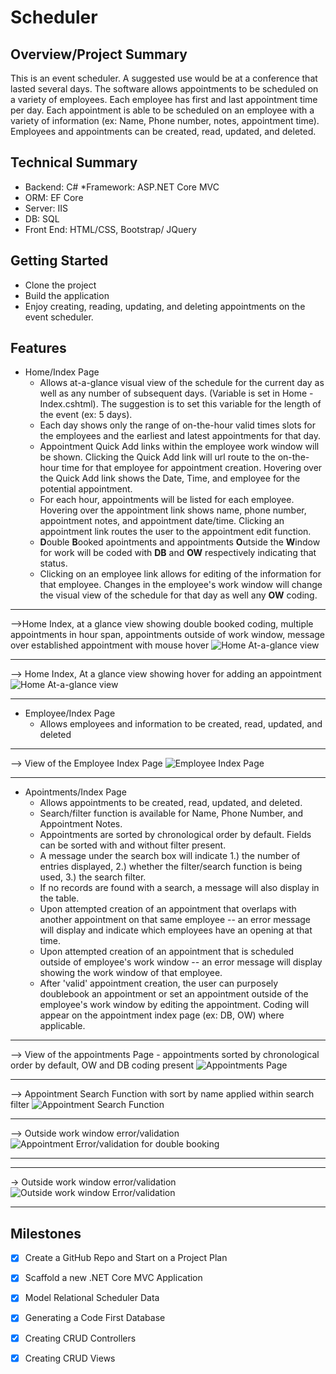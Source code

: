# **Scheduler**

## **Overview/Project Summary**
This is an event scheduler. A suggested use would be at a conference that lasted several days. The software allows appointments to be scheduled on a variety of employees. Each employee has first and last appointment time per day.  Each appointment is able to be scheduled on an employee with a variety of information (ex: Name, Phone number, notes, appointment time). Employees and appointments can be created, read, updated, and deleted. 


## **Technical Summary**
* Backend: C#
*Framework: ASP.NET Core MVC
* ORM: EF Core
* Server: IIS
* DB: SQL
* Front End: HTML/CSS, Bootstrap/ JQuery

## **Getting Started**
* Clone the project
* Build the application
* Enjoy creating, reading, updating, and deleting appointments on the event scheduler.




## **Features**

* Home/Index Page 
    * Allows at-a-glance visual view of the schedule for the current day as well as any number of subsequent days. (Variable is set in Home - Index.cshtml). The suggestion is to set this variable for the length of the event (ex: 5 days). 
    * Each day shows only the range of on-the-hour valid times slots for the employees and the earliest and latest appointments for that day.
    * Appointment Quick Add links within the employee work window will be shown. Clicking the Quick Add link will url route to the on-the-hour time for that employee for appointment creation. Hovering over the Quick Add link shows the Date, Time, and employee for the potential appointment.
    * For each hour, appointments will be listed for each employee. Hovering over the appointment link shows name, phone number, appointment notes, and appointment date/time. Clicking an appointment link routes the user to the appointment edit function. 
    * **D**ouble **B**ooked apointments and appointments **O**utside the **W**indow for work will be coded with **DB** and **OW** respectively indicating that status.
    * Clicking on an employee link allows for editing of the information for that employee. Changes in the employee's work window will change the visual view of the schedule for that day as well any **OW** coding.
   

***
-->Home Index, at a glance view showing double booked coding, multiple appointments in hour span, appointments outside of work window, message over established appointment with mouse hover
![Home At-a-glance view](images/DB_OW_Multiple.png) 
***
--> Home Index, At a glance view showing hover for adding an appointment
![Home At-a-glance view](images/Home_View_Hover_Add.png)  
***

* Employee/Index Page
    * Allows employees and information to be created, read, updated, and deleted
***
--> View of the Employee Index Page
![Employee Index Page](images/Employee_Home.png)
***
* Apointments/Index Page
    * Allows appointments to be created, read, updated, and deleted.
    * Search/filter function is available for Name, Phone Number, and Appointment Notes.
    * Appointments are sorted by chronological order by default. Fields can be sorted with and without filter present.
    * A message under the search box will indicate 1.) the number of entries displayed, 2.) whether the filter/search function is being used, 3.) the search filter.
    * If no records are found with a search, a message will also display in the table.
    * Upon attempted creation of an appointment that overlaps with another appointment on that same employee -- an error message will display and indicate which employees have an opening at that time. 
    * Upon attempted creation of an appointment that is scheduled outside of employee's work window -- an error message will display showing the work window of that employee. 
    * After 'valid' appointment creation, the user can purposely doublebook an appointment or set an appointment outside of the employee's work window by editing the appointment. Coding will appear on the appointment index page (ex: DB, OW) where applicable.
***
--> View of the appointments Page - appointments sorted by chronological order by default, OW and DB coding present
![Appointments Page](images/Appointments_Page.png)
***
--> Appointment Search Function with sort by name applied within search filter
![Appointment Search Function](images/Appointment_Search.png)
***
--> Outside work window error/validation
![Appointment Error/validation for double booking](images/Double_Booked_Error.png)
***

***
-> Outside work window error/validation
![Outside work window Error/validation](images/Outside_Work_Window_Error.png)
***

## **Milestones**
- [x] Create a GitHub Repo and Start on a Project Plan
- [x] Scaffold a new .NET Core MVC Application
- [x] Model Relational Scheduler Data
- [x] Generating a Code First Database
- [x] Creating CRUD Controllers
- [x]  Creating CRUD Views



